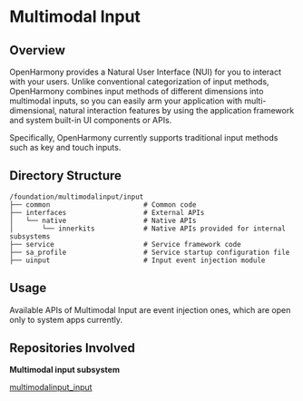 # Multimodal Input<a name="EN-US_TOPIC_0000001086316185"></a>

## Overview<a name="section11660541593"></a>

OpenHarmony provides a Natural User Interface \(NUI\) for you to interact with your users. Unlike conventional categorization of input methods, OpenHarmony combines input methods of different dimensions into multimodal inputs, so you can easily arm your application with multi-dimensional, natural interaction features by using the application framework and system built-in UI components or APIs.

Specifically, OpenHarmony currently supports traditional input methods such as key and touch inputs.

## Directory Structure<a name="section14408467105"></a>

```
/foundation/multimodalinput/input
├── common                       # Common code
├── interfaces                   # External APIs
│   └── native                   # Native APIs
│       └── innerkits            # Native APIs provided for internal subsystems
├── service                      # Service framework code
├── sa_profile                   # Service startup configuration file
├── uinput                       # Input event injection module
```

## Usage<a name="section18111235161011"></a>

Available APIs of Multimodal Input are event injection ones, which are open only to system apps currently.

## Repositories Involved<a name="section135327891219"></a>

**Multimodal input subsystem**

[multimodalinput\_input](https://gitee.com/openharmony/multimodalinput_input)

